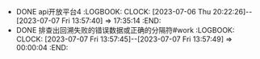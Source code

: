 - DONE api开放平台4
  :LOGBOOK:
  CLOCK: [2023-07-06 Thu 20:22:26]--[2023-07-07 Fri 13:57:40] =>  17:35:14
  :END:
- DONE 排查出回溯失败的错误数据或正确的分隔符#work
  :LOGBOOK:
  CLOCK: [2023-07-07 Fri 13:57:45]--[2023-07-07 Fri 13:57:49] =>  00:00:04
  :END: